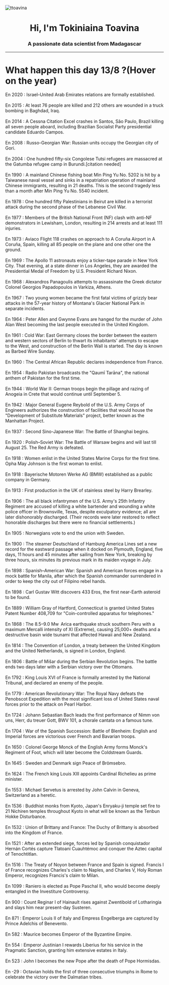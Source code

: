 
<p align="left"> <img src="https://komarev.com/ghpvc/?username=ttoavina&label=Profile%20views&color=0e75b6&style=flat" alt="ttoavina" /> </p>
<h1 align="center">Hi, I'm Tokiniaina Toavina</h1>
<h3 align="center">A passionate data scientist from Madagascar</h3>
    
<hr/>
<h1> What happen this day 13/8 ?(Hover on the year)</h1>

En 2020 : Israel–United Arab Emirates relations are formally established.
<br/><br/>
En 2015 : At least 76 people are killed and 212 others are wounded in a truck bombing in Baghdad, Iraq.
<br/><br/>
En 2014 : A Cessna Citation Excel crashes in Santos, São Paulo, Brazil killing all seven people aboard, including Brazilian Socialist Party presidential candidate Eduardo Campos.
<br/><br/>
En 2008 : Russo-Georgian War: Russian units occupy the Georgian city of Gori.
<br/><br/>
En 2004 : One hundred fifty-six Congolese Tutsi refugees are massacred at the Gatumba refugee camp in Burundi.[citation needed]
<br/><br/>
En 1990 : A mainland Chinese fishing boat Min Ping Yu No. 5202 is hit by a Taiwanese naval vessel and sinks in a repatriation operation of mainland Chinese immigrants, resulting in 21 deaths. This is the second tragedy less than a month after Min Ping Yu No. 5540 incident.
<br/><br/>
En 1978 : One hundred fifty Palestinians in Beirut are killed in a terrorist attack during the second phase of the Lebanese Civil War.
<br/><br/>
En 1977 : Members of the British National Front (NF) clash with anti-NF demonstrators in Lewisham, London, resulting in 214 arrests and at least 111 injuries.
<br/><br/>
En 1973 : Aviaco Flight 118 crashes on approach to A Coruña Airport in A Coruña, Spain, killing all 85 people on the plane and one other one the ground.
<br/><br/>
En 1969 : The Apollo 11 astronauts enjoy a ticker-tape parade in New York City. That evening, at a state dinner in Los Angeles, they are awarded the Presidential Medal of Freedom by U.S. President Richard Nixon.
<br/><br/>
En 1968 : Alexandros Panagoulis attempts to assassinate the Greek dictator Colonel Georgios Papadopoulos in Varkiza, Athens.
<br/><br/>
En 1967 : Two young women became the first fatal victims of grizzly bear attacks in the 57-year history of Montana's Glacier National Park in separate incidents.
<br/><br/>
En 1964 : Peter Allen and Gwynne Evans are hanged for the murder of John Alan West becoming the last people executed in the United Kingdom.
<br/><br/>
En 1961 : Cold War: East Germany closes the border between the eastern and western sectors of Berlin to thwart its inhabitants' attempts to escape to the West, and construction of the Berlin Wall is started. The day is known as Barbed Wire Sunday.
<br/><br/>
En 1960 : The Central African Republic declares independence from France.
<br/><br/>
En 1954 : Radio Pakistan broadcasts the "Qaumī Tarāna", the national anthem of Pakistan for the first time.
<br/><br/>
En 1944 : World War II: German troops begin the pillage and razing of Anogeia in Crete that would continue until September 5.
<br/><br/>
En 1942 : Major General Eugene Reybold of the U.S. Army Corps of Engineers authorizes the construction of facilities that would house the "Development of Substitute Materials" project, better known as the Manhattan Project.
<br/><br/>
En 1937 : Second Sino-Japanese War: The Battle of Shanghai begins.
<br/><br/>
En 1920 : Polish–Soviet War: The Battle of Warsaw begins and will last till August 25. The Red Army is defeated.
<br/><br/>
En 1918 : Women enlist in the United States Marine Corps for the first time. Opha May Johnson is the first woman to enlist.
<br/><br/>
En 1918 : Bayerische Motoren Werke AG (BMW) established as a public company in Germany.
<br/><br/>
En 1913 : First production in the UK of stainless steel by Harry Brearley.
<br/><br/>
En 1906 : The all black infantrymen of the U.S. Army's 25th Infantry Regiment are accused of killing a white bartender and wounding a white police officer in Brownsville, Texas, despite exculpatory evidence; all are later dishonorably discharged. (Their records were later restored to reflect honorable discharges but there were no financial settlements.)
<br/><br/>
En 1905 : Norwegians vote to end the union with Sweden.
<br/><br/>
En 1900 : The steamer Deutschland of Hamburg America Lines set a new record for the eastward passage when it docked on Plymouth, England, five days, 11 hours and 45 minutes after sailing from New York, breaking by three hours, six minutes its previous mark in its maiden voyage in July.
<br/><br/>
En 1898 : Spanish–American War: Spanish and American forces engage in a mock battle for Manila, after which the Spanish commander surrendered in order to keep the city out of Filipino rebel hands.
<br/><br/>
En 1898 : Carl Gustav Witt discovers 433 Eros, the first near-Earth asteroid to be found.
<br/><br/>
En 1889 : William Gray of Hartford, Connecticut is granted United States Patent Number 408,709 for "Coin-controlled apparatus for telephones."
<br/><br/>
En 1868 : The 8.5–9.0 Mw  Arica earthquake struck southern Peru with a maximum Mercalli intensity of XI (Extreme), causing 25,000+ deaths and a destructive basin wide tsunami that affected Hawaii and New Zealand.
<br/><br/>
En 1814 : The Convention of London, a treaty between the United Kingdom and the United Netherlands, is signed in London, England.
<br/><br/>
En 1806 : Battle of Mišar during the Serbian Revolution begins. The battle ends two days later with a Serbian victory over the Ottomans.
<br/><br/>
En 1792 : King Louis XVI of France is formally arrested by the National Tribunal, and declared an enemy of the people.
<br/><br/>
En 1779 : American Revolutionary War: The Royal Navy defeats the Penobscot Expedition with the most significant loss of United States naval forces prior to the attack on Pearl Harbor.
<br/><br/>
En 1724 : Johann Sebastian Bach leads the first performance of Nimm von uns, Herr, du treuer Gott, BWV 101, a chorale cantata on a famous tune.
<br/><br/>
En 1704 : War of the Spanish Succession: Battle of Blenheim: English and Imperial forces are victorious over French and Bavarian troops.
<br/><br/>
En 1650 : Colonel George Monck of the English Army forms Monck's Regiment of Foot, which will later become the Coldstream Guards.
<br/><br/>
En 1645 : Sweden and Denmark sign Peace of Brömsebro.
<br/><br/>
En 1624 : The French king Louis XIII appoints Cardinal Richelieu as prime minister.
<br/><br/>
En 1553 : Michael Servetus is arrested by John Calvin in Geneva, Switzerland as a heretic.
<br/><br/>
En 1536 : Buddhist monks from Kyoto, Japan's Enryaku-ji temple set fire to 21 Nichiren temples throughout Kyoto in what will be known as the Tenbun Hokke Disturbance.
<br/><br/>
En 1532 : Union of Brittany and France: The Duchy of Brittany is absorbed into the Kingdom of France.
<br/><br/>
En 1521 : After an extended siege, forces led by Spanish conquistador Hernán Cortés capture Tlatoani Cuauhtémoc and conquer the Aztec capital of Tenochtitlan.
<br/><br/>
En 1516 : The Treaty of Noyon between France and Spain is signed. Francis I of France recognizes Charles's claim to Naples, and Charles V, Holy Roman Emperor, recognizes Francis's claim to Milan.
<br/><br/>
En 1099 : Raniero is elected as Pope Paschal II, who would become deeply entangled in the Investiture Controversy.
<br/><br/>
En 900 : Count Reginar I of Hainault rises against Zwentibold of Lotharingia and slays him near present-day Susteren.
<br/><br/>
En 871 : Emperor Louis II of Italy and Empress Engelberga are captured by Prince Adelchis of Benevento.
<br/><br/>
En 582 : Maurice becomes Emperor of the Byzantine Empire.
<br/><br/>
En 554 : Emperor Justinian I rewards Liberius for his service in the Pragmatic Sanction, granting him extensive estates in Italy.
<br/><br/>
En 523 : John I becomes the new Pope after the death of Pope Hormisdas.
<br/><br/>
En -29 : Octavian holds the first of three consecutive triumphs in Rome to celebrate the victory over the Dalmatian tribes.
<br/><br/>
